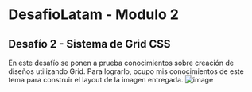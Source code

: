 # DesafioLatam - Modulo 2

## Desafío 2 - Sistema de Grid CSS

En este desafío se ponen a prueba conocimientos sobre creación de diseños
utilizando Grid. Para lograrlo, ocupo mis conocimientos de este tema
para construir el layout de la imagen entregada.
![image](https://github.com/user-attachments/assets/940a3ae2-6cb4-4e09-81d9-bceb902086ac)
